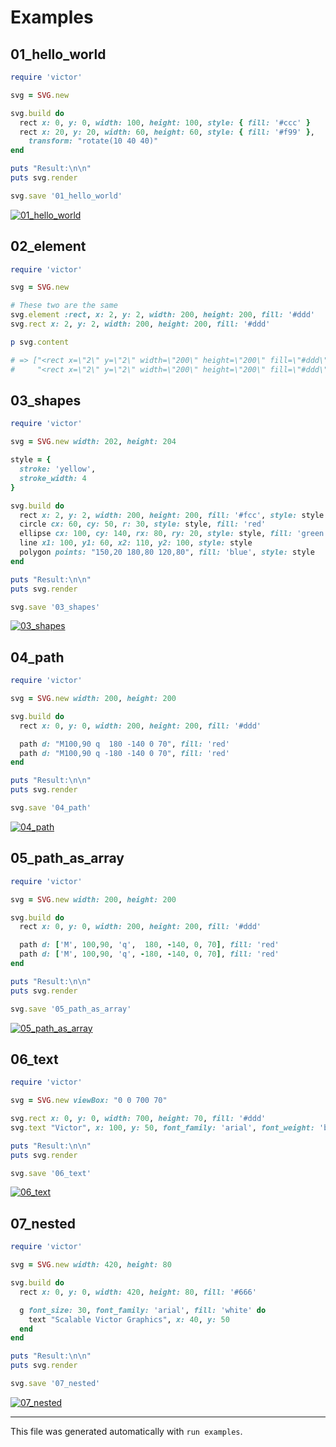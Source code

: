 # Examples

## 01_hello_world

```ruby
require 'victor'

svg = SVG.new

svg.build do 
  rect x: 0, y: 0, width: 100, height: 100, style: { fill: '#ccc' }
  rect x: 20, y: 20, width: 60, height: 60, style: { fill: '#f99' },
    transform: "rotate(10 40 40)"
end

puts "Result:\n\n"
puts svg.render

svg.save '01_hello_world'
```

[![01_hello_world](https://cdn.rawgit.com/DannyBen/victor/master/examples/01_hello_world.svg)](https://github.com/DannyBen/victor/blob/master/examples/01_hello_world.rb)


## 02_element

```ruby
require 'victor'

svg = SVG.new

# These two are the same
svg.element :rect, x: 2, y: 2, width: 200, height: 200, fill: '#ddd'
svg.rect x: 2, y: 2, width: 200, height: 200, fill: '#ddd'

p svg.content

# => ["<rect x=\"2\" y=\"2\" width=\"200\" height=\"200\" fill=\"#ddd\"/>", 
#     "<rect x=\"2\" y=\"2\" width=\"200\" height=\"200\" fill=\"#ddd\"/>"]
```



## 03_shapes

```ruby
require 'victor'

svg = SVG.new width: 202, height: 204

style = {
  stroke: 'yellow',
  stroke_width: 4
}

svg.build do 
  rect x: 2, y: 2, width: 200, height: 200, fill: '#fcc', style: style
  circle cx: 60, cy: 50, r: 30, style: style, fill: 'red'
  ellipse cx: 100, cy: 140, rx: 80, ry: 20, style: style, fill: 'green'
  line x1: 100, y1: 60, x2: 110, y2: 100, style: style
  polygon points: "150,20 180,80 120,80", fill: 'blue', style: style
end

puts "Result:\n\n"
puts svg.render

svg.save '03_shapes'
```

[![03_shapes](https://cdn.rawgit.com/DannyBen/victor/master/examples/03_shapes.svg)](https://github.com/DannyBen/victor/blob/master/examples/03_shapes.rb)


## 04_path

```ruby
require 'victor'

svg = SVG.new width: 200, height: 200 

svg.build do 
  rect x: 0, y: 0, width: 200, height: 200, fill: '#ddd'

  path d: "M100,90 q  180 -140 0 70", fill: 'red'
  path d: "M100,90 q -180 -140 0 70", fill: 'red'
end

puts "Result:\n\n"
puts svg.render

svg.save '04_path'
```

[![04_path](https://cdn.rawgit.com/DannyBen/victor/master/examples/04_path.svg)](https://github.com/DannyBen/victor/blob/master/examples/04_path.rb)


## 05_path_as_array

```ruby
require 'victor'

svg = SVG.new width: 200, height: 200 

svg.build do 
  rect x: 0, y: 0, width: 200, height: 200, fill: '#ddd'

  path d: ['M', 100,90, 'q',  180, -140, 0, 70], fill: 'red'
  path d: ['M', 100,90, 'q', -180, -140, 0, 70], fill: 'red'
end

puts "Result:\n\n"
puts svg.render

svg.save '05_path_as_array'
```

[![05_path_as_array](https://cdn.rawgit.com/DannyBen/victor/master/examples/05_path_as_array.svg)](https://github.com/DannyBen/victor/blob/master/examples/05_path_as_array.rb)


## 06_text

```ruby
require 'victor'

svg = SVG.new viewBox: "0 0 700 70"

svg.rect x: 0, y: 0, width: 700, height: 70, fill: '#ddd'
svg.text "Victor", x: 100, y: 50, font_family: 'arial', font_weight: 'bold', font_size: 40, fill: 'blue'

puts "Result:\n\n"
puts svg.render

svg.save '06_text'
```

[![06_text](https://cdn.rawgit.com/DannyBen/victor/master/examples/06_text.svg)](https://github.com/DannyBen/victor/blob/master/examples/06_text.rb)


## 07_nested

```ruby
require 'victor'

svg = SVG.new width: 420, height: 80

svg.build do
  rect x: 0, y: 0, width: 420, height: 80, fill: '#666'

  g font_size: 30, font_family: 'arial', fill: 'white' do
    text "Scalable Victor Graphics", x: 40, y: 50
  end
end

puts "Result:\n\n"
puts svg.render

svg.save '07_nested'
```

[![07_nested](https://cdn.rawgit.com/DannyBen/victor/master/examples/07_nested.svg)](https://github.com/DannyBen/victor/blob/master/examples/07_nested.rb)



---

This file was generated automatically with `run examples`.